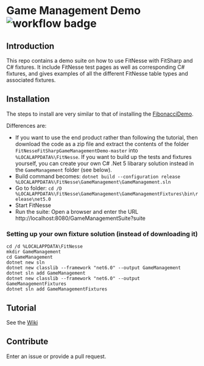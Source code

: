 # Game Management Demo ![workflow badge](actions/workflows/game-management-demo.yml/badge.svg)
## Introduction 
This repo contains a demo suite on how to use FitNesse with FitSharp and C# fixtures. It include FitNesse test pages as well as 
corresponding C# fixtures, and gives examples of all the different FitNesse table types and associated fixtures.

## Installation
The steps to install are very similar to that of installing the [FibonacciDemo](../../../FitNesseFitSharpFibonacciDemo).

Differences are:
* If you want to use the end product rather than following the tutorial, then download the code as a zip file and extract the contents of the folder `FitNesseFitSharpGameManagementDemo-master` into `%LOCALAPPDATA%\FitNesse`. If you want to build up the tests and fixtures yourself, you can create your own C# .Net 5 libarary solution instead in the `GameManagement` folder (see below).
* Build command becomes: `dotnet build --configuration release %LOCALAPPDATA%\FitNesse\GameManagement\GameManagement.sln`
* Go to folder: `cd /D %LOCALAPPDATA%\FitNesse\GameManagement\GameManagementFixtures\bin\release\net5.0`
* Start FitNesse
* Run the suite: Open a browser and enter the URL http://localhost:8080/GameManagementSuite?suite

### Setting up your own fixture solution (instead of downloading it)
```
cd /d %LOCALAPPDATA\FitNesse
mkdir GameManagement
cd GameManagement
dotnet new sln
dotnet new classlib --framework "net6.0" --output GameManagement
dotnet sln add GameManagement
dotnet new classlib --framework "net6.0" --output GameManagementFixtures
dotnet sln add GameManagementFixtures
```

## Tutorial
See the [Wiki](../../wiki)

## Contribute
Enter an issue or provide a pull request. 
